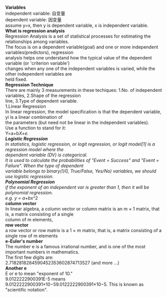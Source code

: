 **Variables**  
independent variable: 自变量  
dependent variable: 因变量  
assume y=x, then y is dependent variable, x is independent variable.  
**What is regression analysis**  
Regression Analysis is a set of statistical processes for estimating the relationships among variables.   
The focus is on a dependent variable(goal) and one or more independent variables(predictors), regression   
analysis helps one understand how the typical value of the dependent variable (or 'criterion variable')   
changes when any one of the independent variables is varied, while the other independent variables are   
held fixed.  
**Regression Technique**  
There are mainly 3 measurements in these techiques: 1.No. of independent variables, 2.Shape of the regression  
line, 3.Type of dependent variable.  
1.Linear Regression  
In linear regression, the model specification is that the dependent variable, yi is a linear combination of   
the parameters (but need not be linear in the independent variables).   
Use a function to stand for it:  
Y=a+b*X+e.  
**Logistic Regression**  
In statistics, logistic regression, or logit regression, or logit model[1] is a regression model where the  
dependent variable (DV) is categorical.  
It is used to calculate the probabilities of "Event = Success" and "Event = Failure". When the type of dependent  
variable belongs to binary(1/0, True/False, Yes/No) variables, we should use logistic regression.  
**Polynomial Regression**  
if the exponent of an independent var is greater than 1, then it will be polynomial regression.  
e.g. y = a+b*x^2  
**column vector**  
In linear algebra, a column vector or column matrix is an m × 1 matrix, that is, a matrix consisting of a single  
column of m elements,  
**row vector**  
a row vector or row matrix is a 1 × m matrix, that is, a matrix consisting of a single row of m elements  
**e-Euler's number**   
The number e is a famous irrational number, and is one of the most important numbers in mathematics.  
The first few digits are:  
2.7182818284590452353602874713527 (and more ...)  
**Another e**  
E or e to mean "exponent of 10."   
9.0122222900391E-5 means 9.0122222900391×10−59.0122222900391×10−5. This is known as "scientific notation".  
